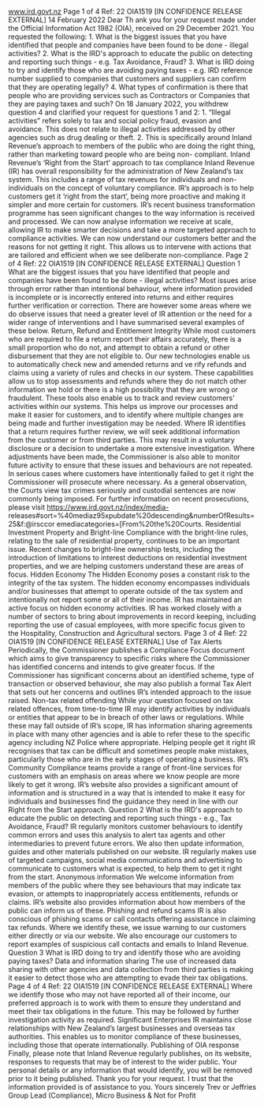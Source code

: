 www.ird.govt.nz Page 1 of 4 Ref: 22 OIA1519 \[IN CONFIDENCE RELEASE EXTERNAL\] 14 February 2022 Dear Th ank you for your request made under the Official Information Act 1982 (OIA), received on 29 December 2021. You requested the following: 1. What is the biggest issues that you have identified that people and companies have been found to be done - illegal activities? 2. What is the IRD's approach to educate the public on detecting and reporting such things - e.g. Tax Avoidance, Fraud? 3. What is IRD doing to try and identify those who are avoiding paying taxes - e.g. IRD reference number supplied to companies that customers and suppliers can confirm that they are operating legally? 4. What types of confirmation is there that people who are providing services such as Contractors or Companies that they are paying taxes and such? On 18 January 2022, you withdrew question 4 and clarified your request for questions 1 and 2: 1. “Illegal activities” refers solely to tax and social policy fraud, evasion and avoidance. This does not relate to illegal activities addressed by other agencies such as drug dealing or theft. 2. This is specifically around Inland Revenue’s approach to members of the public who are doing the right thing, rather than marketing toward people who are being non- compliant. Inland Revenue’s ‘Right from the Start’ approach to tax compliance Inland Revenue (IR) has overall responsibility for the administration of New Zealand’s tax system. This includes a range of tax revenues for individuals and non-individuals on the concept of voluntary compliance. IR’s approach is to help customers get it ‘right from the start’, being more proactive and making it simpler and more certain for customers. IR’s recent business transformation programme has seen significant changes to the way information is received and processed. We can now analyse information we receive at scale, allowing IR to make smarter decisions and take a more targeted approach to compliance activities. We can now understand our customers better and the reasons for not getting it right. This allows us to intervene with actions that are tailored and efficient when we see deliberate non-compliance. Page 2 of 4 Ref: 22 OIA1519 \[IN CONFIDENCE RELEASE EXTERNAL\] Question 1 What are the biggest issues that you have identified that people and companies have been found to be done - illegal activities? Most issues arise through error rather than intentional behaviour, where information provided is incomplete or is incorrectly entered into returns and either requires further verification or correction. There are however some areas where we do observe issues that need a greater level of IR attention or the need for a wider range of interventions and I have summarised several examples of these below. Return, Refund and Entitlement Integrity While most customers who are required to file a return report their affairs accurately, there is a small proportion who do not, and attempt to obtain a refund or other disbursement that they are not eligible to. Our new technologies enable us to automatically check new and amended returns and ve rify refunds and claims using a variety of rules and checks in our system. These capabilities allow us to stop assessments and refunds where they do not match other information we hold or there is a high possibility that they are wrong or fraudulent. These tools also enable us to track and review customers’ activities within our systems. This helps us improve our processes and make it easier for customers, and to identify where multiple changes are being made and further investigation may be needed. Where IR identifies that a return requires further review, we will seek additional information from the customer or from third parties. This may result in a voluntary disclosure or a decision to undertake a more extensive investigation. Where adjustments have been made, the Commissioner is also able to monitor future activity to ensure that these issues and behaviours are not repeated. In serious cases where customers have intentionally failed to get it right the Commissioner will prosecute where necessary. As a general observation, the Courts view tax crimes seriously and custodial sentences are now commonly being imposed. For further information on recent prosecutions, please visit https://www.ird.govt.nz/index/media- releases#sort=%40mediaz95xpubdate%20descending&numberOfResults=25&f:@irsccor emediacategories=\[From%20the%20Courts. Residential Investment Property and Bright-line Compliance with the bright-line rules, relating to the sale of residential property, continues to be an important issue. Recent changes to bright-line ownership tests, including the introduction of limitations to interest deductions on residential investment properties, and we are helping customers understand these are areas of focus. Hidden Economy The Hidden Economy poses a constant risk to the integrity of the tax system. The hidden economy encompasses individuals and/or businesses that attempt to operate outside of the tax system and intentionally not report some or all of their income. IR has maintained an active focus on hidden economy activities. IR has worked closely with a number of sectors to bring about improvements in record keeping, including reporting the use of casual employees, with more specific focus given to the Hospitality, Construction and Agricultural sectors. Page 3 of 4 Ref: 22 OIA1519 \[IN CONFIDENCE RELEASE EXTERNAL\] Use of Tax Alerts Periodically, the Commissioner publishes a Compliance Focus document which aims to give transparency to specific risks where the Commissioner has identified concerns and intends to give greater focus. If the Commissioner has significant concerns about an identified scheme, type of transaction or observed behaviour, she may also publish a formal Tax Alert that sets out her concerns and outlines IR’s intended approach to the issue raised. Non-tax related offending While your question focused on tax related offences, from time-to-time IR may identify activities by individuals or entities that appear to be in breach of other laws or regulations. While these may fall outside of IR’s scope, IR has information sharing agreements in place with many other agencies and is able to refer these to the specific agency including NZ Police where appropriate. Helping people get it right IR recognises that tax can be difficult and sometimes people make mistakes, particularly those who are in the early stages of operating a business. IR’s Community Compliance teams provide a range of front-line services for customers with an emphasis on areas where we know people are more likely to get it wrong. IR’s website also provides a significant amount of information and is structured in a way that is intended to make it easy for individuals and businesses find the guidance they need in line with our Right from the Start approach. Question 2 What is the IRD's approach to educate the public on detecting and reporting such things - e.g., Tax Avoidance, Fraud? IR regularly monitors customer behaviours to identify common errors and uses this analysis to alert tax agents and other intermediaries to prevent future errors. We also then update information, guides and other materials published on our website. IR regularly makes use of targeted campaigns, social media communications and advertising to communicate to customers what is expected, to help them to get it right from the start. Anonymous information We welcome information from members of the public where they see behaviours that may indicate tax evasion, or attempts to inappropriately access entitlements, refunds or claims. IR’s website also provides information about how members of the public can inform us of these. Phishing and refund scams IR is also conscious of phishing scams or call contacts offering assistance in claiming tax refunds. Where we identify these, we issue warning to our customers either directly or via our website. We also encourage our customers to report examples of suspicious call contacts and emails to Inland Revenue. Question 3 What is IRD doing to try and identify those who are avoiding paying taxes? Data and information sharing The use of increased data sharing with other agencies and data collection from third parties is making it easier to detect those who are attempting to evade their tax obligations. Page 4 of 4 Ref: 22 OIA1519 \[IN CONFIDENCE RELEASE EXTERNAL\] Where we identify those who may not have reported all of their income, our preferred approach is to work with them to ensure they understand and meet their tax obligations in the future. This may be followed by further investigation activity as required. Significant Enterprises IR maintains close relationships with New Zealand’s largest businesses and overseas tax authorities. This enables us to monitor compliance of these businesses, including those that operate internationally. Publishing of OIA response Finally, please note that Inland Revenue regularly publishes, on its website, responses to requests that may be of interest to the wider public. Your personal details or any information that would identify, you will be removed prior to it being published. Thank you for your request. I trust that the information provided is of assistance to you. Yours sincerely Trev or Jeffries Group Lead (Compliance), Micro Business & Not for Profit